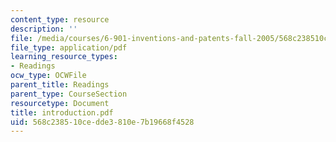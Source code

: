 ```yaml
---
content_type: resource
description: ''
file: /media/courses/6-901-inventions-and-patents-fall-2005/568c238510cedde3810e7b19668f4528_introduction.pdf
file_type: application/pdf
learning_resource_types:
- Readings
ocw_type: OCWFile
parent_title: Readings
parent_type: CourseSection
resourcetype: Document
title: introduction.pdf
uid: 568c2385-10ce-dde3-810e-7b19668f4528
---
```

